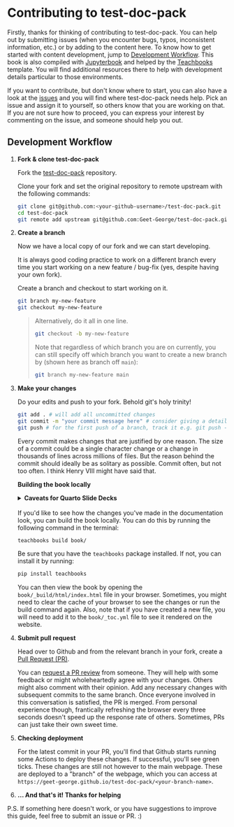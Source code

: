 # Contributing to test-doc-pack

Firstly, thanks for thinking of contributing to test-doc-pack. You can help out by submitting issues (when you encounter bugs, typos, inconsistent information, etc.) or by adding to the content here. To know how to get started with content development, jump to [Development Workflow](#development-workflow). This book is also compiled with [Jupyterbook](https://jupyterbook.org/en/stable/content/) and helped by the [Teachbooks](https://teachbooks.tudelft.nl/) template. You will find additional resources there to help with development details particular to those environments.

If you want to contribute, but don't know where to start, you can also have a look at the [issues](https://github.com/Geet-George/test-doc-pack/issues) and you will find where test-doc-pack needs help. Pick an issue and assign it to yourself, so others know that you are working on that. If you are not sure how to proceed, you can express your interest by commenting on the issue, and someone should help you out.

## Development Workflow

1. **Fork & clone test-doc-pack**

    Fork the [test-doc-pack](https://github.com/Geet-George/test-doc-pack) repository.

    Clone your fork and set the original repository to remote upstream with the following commands:

    ```bash
    git clone git@github.com:<your-github-username>/test-doc-pack.git
    cd test-doc-pack
    git remote add upstream git@github.com:Geet-George/test-doc-pack.git
    ```

2. **Create a branch**

    Now we have a local copy of our fork and we can start developing.

    It is always good coding practice to work on a different branch every time you start working on a new feature / bug-fix (yes, despite having your own fork).

    Create a branch and checkout to start working on it.
    ```bash
    git branch my-new-feature
    git checkout my-new-feature
    ```
    > Alternatively, do it all in one line.
    > ```bash
    > git checkout -b my-new-feature
    > ```
    > Note that regardless of which branch you are on currently, you can still specify off which branch you want to create a new branch by (shown here as branch off `main`):
    > ```bash
    > git branch my-new-feature main
    > ```

3. **Make your changes**

    Do your edits and push to your fork. Behold git's holy trinity!

    ```bash
    git add . # will add all uncommitted changes
    git commit -m "your commit message here" # consider giving a detailed message & not simply a header
    git push # for the first push of a branch, track it e.g. git push -u origin my-new-feature
    ```

    Every commit makes changes that are justified by one reason. The size of a commit could be a single character change or a change in thousands of lines across millions of files. But the reason behind the commit should ideally be as solitary as possible. Commit often, but not too often. I think Henry VIII might have said that.

    **Building the book locally**

    <details>
      <summary><b>Caveats for Quarto Slide Decks</b></summary>
      <ol>
        <li>Ensure that the `_quarto.yml` file has the following config lines: 
        <pre>
        project:
          output-dir: "../_build/html/slides/"</pre></li>
        <li>Include the following `revealjs` configs in the `_metadata.yml` for the slide decks to work properly with Jupyterbook.
        <pre>
        format:
            revealjs:
                self-contained: true
        </pre></li>
        <li>Build the slides using Quarto first before running <code>teachbooks build</code>. Do this with <code>
        quarto render /path/to/slides.qmd</code>. The output-dir specified in the <code>_quarto.yml</code> should ensure that the HTML is rendered in the correct location for Jupyterbook (<code>teachbooks</code>) to be able to find it.
        </li>
        <li>If this is a new slide deck you created, make sure to add it to the <code>slides_index.md</code> file so that it gets included in the book. For example, if the slide-deck is titled <code>lecture1_slides.qmd</code>, add the following: <xmp><a href="slides/lecture1_slides.html">Lecture-1 Slides</a></xmp></li>
      </ol>
    </details>

    <br />
    If you'd like to see how the changes you've made in the documentation look, you can build the book locally. You can do this by running the following command in the terminal:

    ```bash
    teachbooks build book/
    ```

    Be sure that you have the `teachbooks` package installed. If not, you can install it by running:

    ```bash
    pip install teachbooks
    ```

    You can then view the book by opening the `book/_build/html/index.html` file in your browser. Sometimes, you might need to clear the cache of your browser to see the changes or run the build command again. Also, note that if you have created a new file, you will need to add it to the `book/_toc.yml` file to see it rendered on the website.

4. **Submit pull request**

    Head over to Github and from the relevant branch in your fork, create a [Pull Request (PR)](https://docs.github.com/en/pull-requests/collaborating-with-pull-requests/proposing-changes-to-your-work-with-pull-requests/about-pull-requests).

    You can [request a PR review](https://docs.github.com/en/pull-requests/collaborating-with-pull-requests/proposing-changes-to-your-work-with-pull-requests/requesting-a-pull-request-review) from someone. They will help with some feedback or might wholeheartedly agree with your changes. Others might also comment with their opinion. Add any necessary changes with subsequent commits to the same branch. Once everyone involved in this conversation is satisfied, the PR is merged. From personal experience though, frantically refreshing the browser every three seconds doesn't speed up the response rate of others. Sometimes, PRs can just take their own sweet time.

5. **Checking deployment**

    For the latest commit in your PR, you'll find that Github starts running some Actions to deploy these changes. If successful, you'll see green ticks. These changes are still not however to the main webpage. These are deployed to a "branch" of the webpage, which you can access at `https://geet-george.github.io/test-doc-pack/<your-branch-name>`. 

6. **... And that's it! Thanks for helping**

P.S. If something here doesn't work, or you have suggestions to improve this guide, feel free to submit an issue or PR. :)
